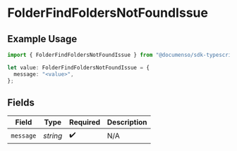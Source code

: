 # FolderFindFoldersNotFoundIssue

## Example Usage

```typescript
import { FolderFindFoldersNotFoundIssue } from "@documenso/sdk-typescript/models/errors";

let value: FolderFindFoldersNotFoundIssue = {
  message: "<value>",
};
```

## Fields

| Field              | Type               | Required           | Description        |
| ------------------ | ------------------ | ------------------ | ------------------ |
| `message`          | *string*           | :heavy_check_mark: | N/A                |